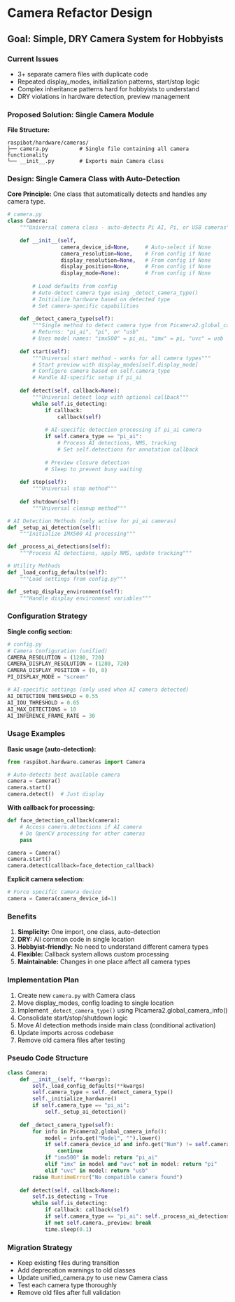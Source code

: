# Camera Refactor Design

## Goal: Simple, DRY Camera System for Hobbyists

### Current Issues
- 3+ separate camera files with duplicate code
- Repeated display_modes, initialization patterns, start/stop logic
- Complex inheritance patterns hard for hobbyists to understand
- DRY violations in hardware detection, preview management

### Proposed Solution: Single Camera Module

**File Structure:**
```
raspibot/hardware/cameras/
├── camera.py          # Single file containing all camera functionality
└── __init__.py        # Exports main Camera class
```

### Design: Single Camera Class with Auto-Detection

**Core Principle:** One class that automatically detects and handles any camera type.

```python
# camera.py
class Camera:
    """Universal camera class - auto-detects Pi AI, Pi, or USB cameras"""
    
    def __init__(self, 
                 camera_device_id=None,     # Auto-select if None
                 camera_resolution=None,    # From config if None  
                 display_resolution=None,   # From config if None
                 display_position=None,     # From config if None
                 display_mode=None):        # From config if None
        
        # Load defaults from config
        # Auto-detect camera type using _detect_camera_type()
        # Initialize hardware based on detected type
        # Set camera-specific capabilities
    
    def _detect_camera_type(self):
        """Single method to detect camera type from Picamera2.global_camera_info()"""
        # Returns: "pi_ai", "pi", or "usb"
        # Uses model names: "imx500" = pi_ai, "imx" = pi, "uvc" = usb
    
    def start(self):
        """Universal start method - works for all camera types"""
        # Start preview with display_modes[self.display_mode]
        # Configure camera based on self.camera_type
        # Handle AI-specific setup if pi_ai
    
    def detect(self, callback=None):
        """Universal detect loop with optional callback"""
        while self.is_detecting:
            if callback:
                callback(self)
            
            # AI-specific detection processing if pi_ai camera
            if self.camera_type == "pi_ai":
                # Process AI detections, NMS, tracking
                # Set self.detections for annotation callback
            
            # Preview closure detection
            # Sleep to prevent busy waiting
    
    def stop(self):
        """Universal stop method"""
    
    def shutdown(self):
        """Universal cleanup method"""

# AI Detection Methods (only active for pi_ai cameras)
def _setup_ai_detection(self):
    """Initialize IMX500 AI processing"""

def _process_ai_detections(self):
    """Process AI detections, apply NMS, update tracking"""

# Utility Methods
def _load_config_defaults(self):
    """Load settings from config.py"""

def _setup_display_environment(self):
    """Handle display environment variables"""
```

### Configuration Strategy

**Single config section:**
```python
# config.py
# Camera Configuration (unified)
CAMERA_RESOLUTION = (1280, 720)
CAMERA_DISPLAY_RESOLUTION = (1280, 720) 
CAMERA_DISPLAY_POSITION = (0, 0)
PI_DISPLAY_MODE = "screen"

# AI-specific settings (only used when AI camera detected)
AI_DETECTION_THRESHOLD = 0.55
AI_IOU_THRESHOLD = 0.65
AI_MAX_DETECTIONS = 10
AI_INFERENCE_FRAME_RATE = 30
```

### Usage Examples

**Basic usage (auto-detection):**
```python
from raspibot.hardware.cameras import Camera

# Auto-detects best available camera
camera = Camera()
camera.start()
camera.detect()  # Just display
```

**With callback for processing:**
```python
def face_detection_callback(camera):
    # Access camera.detections if AI camera
    # Do OpenCV processing for other cameras
    pass

camera = Camera()
camera.start()
camera.detect(callback=face_detection_callback)
```

**Explicit camera selection:**
```python
# Force specific camera device
camera = Camera(camera_device_id=1)
```

### Benefits

1. **Simplicity:** One import, one class, auto-detection
2. **DRY:** All common code in single location
3. **Hobbyist-friendly:** No need to understand different camera types
4. **Flexible:** Callback system allows custom processing
5. **Maintainable:** Changes in one place affect all camera types

### Implementation Plan

1. Create new `camera.py` with Camera class
2. Move display_modes, config loading to single location  
3. Implement `_detect_camera_type()` using Picamera2.global_camera_info()
4. Consolidate start/stop/shutdown logic
5. Move AI detection methods inside main class (conditional activation)
6. Update imports across codebase
7. Remove old camera files after testing

### Pseudo Code Structure

```python
class Camera:
    def __init__(self, **kwargs):
        self._load_config_defaults(**kwargs)
        self.camera_type = self._detect_camera_type() 
        self._initialize_hardware()
        if self.camera_type == "pi_ai":
            self._setup_ai_detection()
    
    def _detect_camera_type(self):
        for info in Picamera2.global_camera_info():
            model = info.get("Model", "").lower()
            if self.camera_device_id and info.get("Num") != self.camera_device_id:
                continue
            if "imx500" in model: return "pi_ai"
            elif "imx" in model and "uvc" not in model: return "pi" 
            elif "uvc" in model: return "usb"
        raise RuntimeError("No compatible camera found")
    
    def detect(self, callback=None):
        self.is_detecting = True
        while self.is_detecting:
            if callback: callback(self)
            if self.camera_type == "pi_ai": self._process_ai_detections()
            if not self.camera._preview: break
            time.sleep(0.1)
```

### Migration Strategy

- Keep existing files during transition
- Add deprecation warnings to old classes
- Update unified_camera.py to use new Camera class
- Test each camera type thoroughly
- Remove old files after full validation